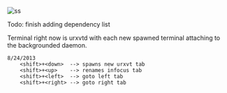 ![ss](http://i.imgur.com/XqEetQq.png)

Todo: finish adding dependency list


Terminal right now is urxvtd with each new spawned terminal attaching to the
backgrounded daemon.

```
8/24/2013  
    <shift>+<down>  --> spawns new urxvt tab  
    <shift>+<up>    --> renames infocus tab  
    <shift>+<left>  --> goto left tab  
    <shift>+<right> --> goto right tab  
```




